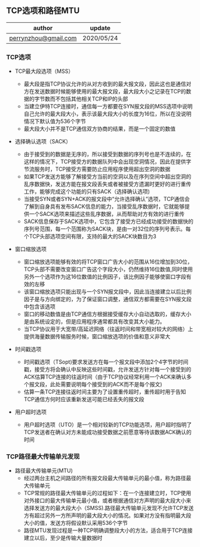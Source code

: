 
## TCP选项和路径MTU
| author | update |
| ------ | ------ |
| perrynzhou@gmail.com | 2020/05/24 |
### TCP选项

- TCP最大段选项（MSS）
    - 最大段是指TCP协议允许的从对方收到的最大报文段，因此这也是通信对方在发送数据时候能够使用的最大报文段，最大段大小之记录在TCP的数据的字节数而不包括其他相关TCP和IP的头部
    - 当建立伊特TCP连接时，通信每一方都要在SYN报文段的MSS选项中说明自己允许的最大段大小，表示该最大段大小的长度为16位，所以在没说明情况下默认值为536个字节
    - 最大段大小并不是TCP通信双方协商的结果，而是一个固定的数值

- 选择确认选项（SACK）
    - 由于接受到的数据是无序的，所以接受到数据的序列号也是不连续的，在这样的情况下，TCP接受方的数据队列中会出现空洞情况，因此在提供字节流服务时，TCP接受方需要防止应用程序使用超出空洞的数据
    - 如果TCP发送方能够了解接受方当前的空洞以及在序列空间中超出空洞的乱序数据快，发送方能在报文段丢失或者被接受方遗漏时更好的进行重传工作，能够完成这个功能的只有SACK（选择确认选项)
    - 当接受SYN或者SYN+ACK的报文段中“允许选择确认”选项，TCP通信会了解到自身具有发布SACK信息的能力，当接受乱序数据时，它就能够提供一个SACK选项来描述这些乱序数据，从而帮助对方有效的进行重传
    - SACK信息保存于SACK选项中，它包含了接受方已经成功接受的数据快的序列号范围，每一个范围称为SACK块，是由一对32位的序列号表示。每个TCP头部选项空间有限，支持的最大的SACK块数目为3

- 窗口缩放选项
    - 窗口缩放选项能够有效的将TCP窗口广告大小的范围从16位增加到30位，TCP头部不需要改变窗口广告这个字段大小，仍然维持16位数值,同时使用另外一个选项作为这16位数值的比例因子，该比例因子能够使窗口字段有效的左移
    - 该窗口缩放选项只能出现与一个SYN报文段中，因此当连接建立以后比例因子是与方向绑定的，为了保证窗口调整，通信双方都需要在SYN报文段中包含该选项
    - 窗口的移动数值是由TCP通信方根据接受缓存大小自动选取的，缓存大小是由系统设定的，但是应用程序通常都具有改变其大小能力。
    - 当TCP协议用于大宽带/高延迟网络（往返时间和带宽相对较大的网络）上提供海量数据传输服务时候，窗口缩放选项的价值和意义非常大
- 时间戳选项
    - 时间戳选项（TSopt)要求发送方在每一个报文段中添加2个4字节的时间戳，接受方将会确认中反映这些时间戳，允许发送方针对每一个接受到的ACK估算TCP连接的往返时间（由于TCP协议经常利用一个ACK来确认多个报文段，此处需要说明每个接受到的ACK而不是每个报文)
    - 估算一条TCP连接往返时间主要为了设置重传超时，重传超时用于告知TCP通信方何时应该重新发送可能已经丢失的报文段
- 用户超时选项
    - 用户超时选项（UTO）是一个相对较新的TCP功能选项，用户超时指明了TCP发送者在确认对方未能成功接受数据之前愿意等待该数据ACK确认的时间

### TCP路径最大传输单元发现

- 路径最大传输单元(MTU)
    - 经过两台主机之间路径的所有报文段最大传输单元的最小值，称为路径最大传输单元
    - TCP常规的路径最大传输单元的过程如下：在一个连接建立时，TCP使用对外接口的最大传输单元最小值，或者根据通信对方声明的最大段大小来选择发送方的最大段大小（SMSS).路径最大传输单元发现不允许TCP发送方有超过另外一方所声明的最大段大小的情况。如果对方没有指明最大段大小的值，发送方将假设默认采用536个字节
    - 路径MTU发现过程是一种TCP明确调整段大小的方法，适合用于TCP连接建立以后，至少是传输大量数据时